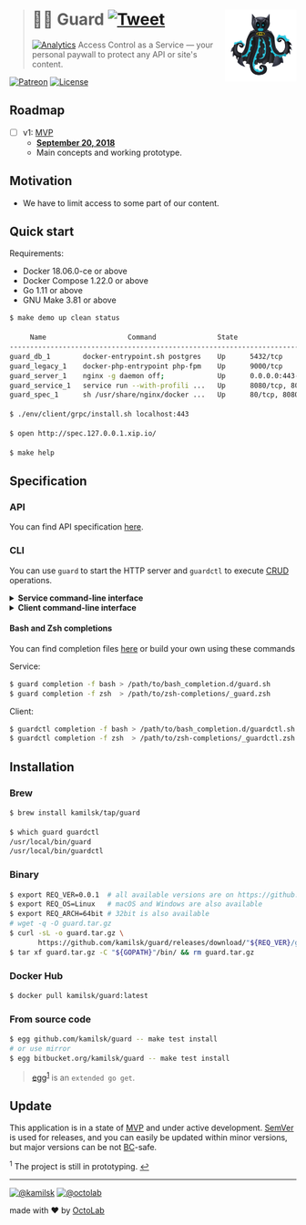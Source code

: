 > # 💂‍♂️ Guard [![Tweet][icon_twitter]][twitter_publish] <img align="right" width="126" src=".github/character.png">
> [![Analytics][analytics_pixel]][page_promo]
> Access Control as a Service &mdash; your personal paywall to protect any API or site's content.

[![Patreon][icon_patreon]](https://www.patreon.com/octolab)
[![License][icon_license]](LICENSE)

## Roadmap

- [ ] v1: [MVP][project_v1]
  - [**September 20, 2018**][project_v1_dl]
  - Main concepts and working prototype.

## Motivation

- We have to limit access to some part of our content.

## Quick start

Requirements:

- Docker 18.06.0-ce or above
- Docker Compose 1.22.0 or above
- Go 1.11 or above
- GNU Make 3.81 or above

```bash
$ make demo up clean status

     Name                    Command               State                        Ports
-----------------------------------------------------------------------------------------------------------
guard_db_1        docker-entrypoint.sh postgres    Up      5432/tcp
guard_legacy_1    docker-php-entrypoint php-fpm    Up      9000/tcp
guard_server_1    nginx -g daemon off;             Up      0.0.0.0:443->443/tcp, 0.0.0.0:80->80/tcp
guard_service_1   service run --with-profili ...   Up      8080/tcp, 8090/tcp, 8091/tcp, 8092/tcp, 8093/tcp
guard_spec_1      sh /usr/share/nginx/docker ...   Up      80/tcp, 8080/tcp

$ ./env/client/grpc/install.sh localhost:443

$ open http://spec.127.0.0.1.xip.io/

$ make help
```

## Specification

### API

You can find API specification [here](env/client/rest.http).

### CLI

You can use `guard` to start the HTTP server and `guardctl` to execute
[CRUD](https://en.wikipedia.org/wiki/Create,_read,_update_and_delete) operations.

<details>
<summary><strong>Service command-line interface</strong></summary>

```bash
$ make service-install

$ guard --help
  Guard Service
  
  Usage:
    guard [command]
  
  Available Commands:
    completion  Print Bash or Zsh completion
    help        Help about any command
    run         Start HTTP server
    version     Show application version
  
  Flags:
    -h, --help   help for guard
  
  Use "guard [command] --help" for more information about a command.
```
</details>

<details>
<summary><strong>Client command-line interface</strong></summary>

```bash
$ make control-install

$ guardctl --help
  Guard Control
  
  Usage:
    guardctl [command]
  
  Available Commands:
    completion  Print Bash or Zsh completion
    help        Help about any command
    license     Guard License
    version     Show application version
  
  Flags:
    -h, --help   help for guardctl
  
  Use "guardctl [command] --help" for more information about a command.

$ guardctl install -f env/client/grpc/install.yaml

$ export GUARD_TOKEN=10000000-2000-4000-8000-160000000003

$ guardctl license register -f env/client/grpc/license.register.yml
id: 10000000-2000-4000-8000-160000000004

$ echo '{id: 10000000-2000-4000-8000-160000000004}' | guardctl license read
contract:
  rate:
    unit: rph
    value: 10
  requests: 1000
  since: "2018-09-29T17:11:43.264Z"
  workplaces: 10
created_at: "2018-10-04T09:32:19.102216Z"
id: 10000000-2000-4000-8000-160000000004

$ cat env/client/grpc/license.update.yml | guardctl license update
id: 10000000-2000-4000-8000-160000000004
updated_at: "2018-10-04T09:33:32.487454Z"

$ guardctl license create -f env/client/grpc/license.create.yml | guardctl license delete | guardctl license read
contract:
  rate:
    unit: rph
    value: 10
  requests: 1000
  since: "2018-09-29T17:11:43.264Z"
  workplaces: 10
created_at: "2018-10-04T09:57:16.656346Z"
deleted_at: "2018-10-04T09:57:16.666664Z"
id: 9ba7b564-3248-4401-b853-9dc32559b95b
updated_at: "2018-10-04T09:57:16.666664Z"

$ guardctl license delete -f env/client/grpc/license.delete.yml
deleted_at: "2018-10-04T09:58:27.365193Z"
id: 10000000-2000-4000-8000-160000000004

$ echo '{id: 10000000-2000-4000-8000-160000000004}' | guardctl license restore | guardctl license read
contract:
  rate:
    unit: rpd
    value: 10
  requests: 1000
  since: "2018-09-29T17:11:43.264Z"
  until: "2018-09-29T17:11:43.264Z"
  workplaces: 10
created_at: "2018-10-04T09:54:57.643041Z"
id: 10000000-2000-4000-8000-160000000004
updated_at: "2018-10-04T09:59:18.833134Z"
```
</details>

#### Bash and Zsh completions

You can find completion files [here](https://github.com/kamilsk/shared/tree/dotfiles/bash_completion.d) or
build your own using these commands

Service:

```bash
$ guard completion -f bash > /path/to/bash_completion.d/guard.sh
$ guard completion -f zsh  > /path/to/zsh-completions/_guard.zsh
```

Client:

```bash
$ guardctl completion -f bash > /path/to/bash_completion.d/guardctl.sh
$ guardctl completion -f zsh  > /path/to/zsh-completions/_guardctl.zsh
```

## Installation

### Brew

```bash
$ brew install kamilsk/tap/guard

$ which guard guardctl
/usr/local/bin/guard
/usr/local/bin/guardctl
```

### Binary

```bash
$ export REQ_VER=0.0.1  # all available versions are on https://github.com/kamilsk/guard/releases/
$ export REQ_OS=Linux   # macOS and Windows are also available
$ export REQ_ARCH=64bit # 32bit is also available
# wget -q -O guard.tar.gz
$ curl -sL -o guard.tar.gz \
       https://github.com/kamilsk/guard/releases/download/"${REQ_VER}/guard_${REQ_VER}_${REQ_OS}-${REQ_ARCH}".tar.gz
$ tar xf guard.tar.gz -C "${GOPATH}"/bin/ && rm guard.tar.gz
```

### Docker Hub

```bash
$ docker pull kamilsk/guard:latest
```

### From source code

```bash
$ egg github.com/kamilsk/guard -- make test install
# or use mirror
$ egg bitbucket.org/kamilsk/guard -- make test install
```

> [egg](https://github.com/kamilsk/egg)<sup id="anchor-egg">[1](#egg)</sup> is an `extended go get`.

## Update

This application is in a state of [MVP](https://en.wikipedia.org/wiki/Minimum_viable_product) and under active
development. [SemVer](https://semver.org/) is used for releases, and you can easily be updated within minor versions,
but major versions can be not [BC](https://en.wikipedia.org/wiki/Backward_compatibility)-safe.

<sup id="egg">1</sup> The project is still in prototyping. [↩](#anchor-egg)

---

[![@kamilsk][icon_tw_author]](https://twitter.com/ikamilsk)
[![@octolab][icon_tw_sponsor]](https://twitter.com/octolab_inc)

made with ❤️ by [OctoLab](https://www.octolab.org/)

[analytics_pixel]: https://ga-beacon.appspot.com/UA-109817251-26/guard/readme?pixel

[icon_gitter]:     https://badges.gitter.im/Join%20Chat.svg
[icon_license]:    https://img.shields.io/badge/license-MIT-blue.svg
[icon_patreon]:    https://img.shields.io/badge/patreon-donate-orange.svg
[icon_tw_author]:  https://img.shields.io/badge/author-%40kamilsk-blue.svg
[icon_tw_sponsor]: https://img.shields.io/badge/sponsor-%40octolab-blue.svg
[icon_twitter]:    https://img.shields.io/twitter/url/http/shields.io.svg?style=social

[page_promo]:      https://github.com/kamilsk/guard

[project_v1]:      https://github.com/kamilsk/guard/projects/1
[project_v1_dl]:   https://github.com/kamilsk/guard/milestone/1

[twitter_publish]: https://twitter.com/intent/tweet?text=Access%20Control%20as%20a%20Service&url=https://kamilsk.github.io/guard/&via=ikamilsk&hashtags=go,service
